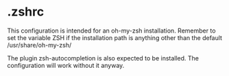 # .zshrc

This configuration is intended for an oh-my-zsh installation. Remember to set the
variable ZSH if the installation path is anything other than the default
/usr/share/oh-my-zsh/

The plugin zsh-autocompletion is also expected to be installed. The configuration
will work without it anyway.
